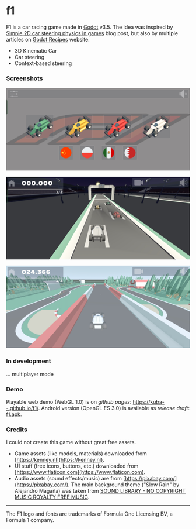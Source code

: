 # f1
F1 is a car racing game made in [Godot](https://godotengine.org) v3.5. The idea was inspired by [Simple 2D car steering physics in games](https://engineeringdotnet.blogspot.com/2010/04/simple-2d-car-physics-in-games.html) blog post, but also by multiple articles on [Godot Recipes](https://kidscancode.org/godot_recipes/3.x/) website:
- 3D Kinematic Car
- Car steering
- Context-based steering

### Screenshots
![main](screenshots/main.png)

![start](screenshots/start.png)

![race](screenshots/race.png)

### In development
... multiplayer mode

### Demo
Playable web demo (WebGL 1.0) is on _github pages_: [https://kuba--.github.io/f1/](https://kuba--.github.io/f1/).
Android version (OpenGL ES 3.0) is available as _release draft_: [f1.apk](https://github.com/kuba--/f1/releases).

### Credits
I could not create this game without great free assets.
- Game assets (like models, materials) downloaded from [https://kenney.nl](https://kenney.nl).
- UI stuff (free icons, buttons, etc.) downloaded from [https://www.flaticon.com](https://www.flaticon.com).
- Audio assets (sound effects/music) are from [https://pixabay.com/](https://pixabay.com/). The main background theme ("Slow Rain" by Alejandro Magaña) was taken from [SOUND LIBRARY - NO COPYRIGHT MUSIC ROYALTY FREE MUSIC](https://www.youtube.com/watch?v=T0Yh4JkWvGc).

---

The F1 logo and fonts are trademarks of Formula One Licensing BV, a Formula 1 company.


